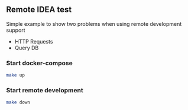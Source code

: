 ## Remote IDEA test

Simple example to show two problems when using remote development support

- HTTP Requests
- Query DB

### Start docker-compose

```bash
make up
```

### Start remote development

```bash
make down
``` 